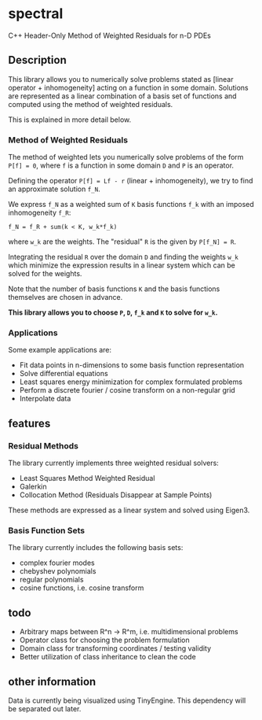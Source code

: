 # spectral

C++ Header-Only Method of Weighted Residuals for n-D PDEs

## Description

This library allows you to numerically solve problems stated as [linear operator + inhomogeneity] acting on a function in some domain. Solutions are represented as a linear combination of a basis set of functions and computed using the method of weighted residuals.

This is explained in more detail below.

### Method of Weighted Residuals

The method of weighted lets you numerically solve problems of the form `P[f] = 0`, where `f` is a function in some domain `D` and `P` is an operator.

Defining the operator `P[f] = Lf - r` (linear + inhomogeneity), we try to find an approximate solution `f_N`.

We express `f_N` as a weighted sum of `K` basis functions `f_k` with an imposed inhomogeneity `f_R`:

    f_N = f_R + sum(k < K, w_k*f_k)

where `w_k` are the weights. The "residual" `R` is the given by `P[f_N] = R`.

Integrating the residual `R` over the domain `D` and finding the weights `w_k` which minimize the expression results in a linear system which can be solved for the weights.

Note that the number of basis functions `K` and the basis functions themselves are chosen in advance.

**This library allows you to choose `P`, `D`, `f_k` and `K` to solve for `w_k`.**

### Applications

Some example applications are:

- Fit data points in n-dimensions to some basis function representation
- Solve differential equations
- Least squares energy minimization for complex formulated problems
- Perform a discrete fourier / cosine transform on a non-regular grid
- Interpolate data

## features

### Residual Methods

The library currently implements three weighted residual solvers:

- Least Squares Method Weighted Residual
- Galerkin
- Collocation Method (Residuals Disappear at Sample Points)

These methods are expressed as a linear system and solved using Eigen3.

### Basis Function Sets

The library currently includes the following basis sets:

- complex fourier modes
- chebyshev polynomials
- regular polynomials
- cosine functions, i.e. cosine transform

## todo

- Arbitrary maps between R^n -> R^m, i.e. multidimensional problems
- Operator class for choosing the problem formulation
- Domain class for transforming coordinates / testing validity
- Better utilization of class inheritance to clean the code

## other information

Data is currently being visualized using TinyEngine. This dependency will be separated out later.
